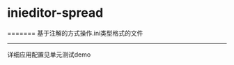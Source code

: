 # inieditor-spread
=======
基于注解的方式操作.ini类型格式的文件

-----------------------------------------------------------------------------------------
详细应用配置见单元测试demo
